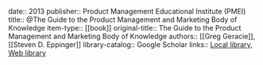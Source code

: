 date:: 2013
publisher:: Product Management Educational Institute (PMEI)
title:: @The Guide to the Product Management and Marketing Body of Knowledge
item-type:: [[book]]
original-title:: The Guide to the Product Management and Marketing Body of Knowledge
authors:: [[Greg Geracie]], [[Steven D. Eppinger]]
library-catalog:: Google Scholar
links:: [Local library](zotero://select/library/items/PUSLNTW2), [Web library](https://www.zotero.org/users/6520516/items/PUSLNTW2)
